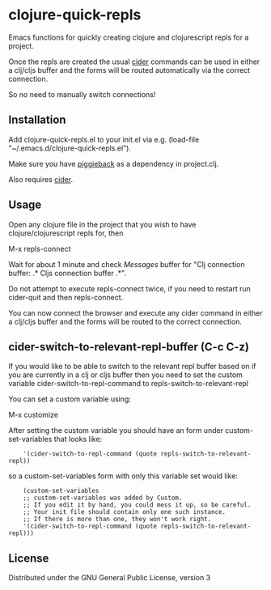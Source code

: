clojure-quick-repls
===================

Emacs functions for quickly creating clojure and clojurescript repls for a project. 

Once the repls are created the usual [cider](https://github.com/clojure-emacs/cider) commands can be used in either a clj/cljs buffer and the forms will be routed automatically via the correct connection.

So no need to manually switch connections! 

Installation
------------

Add clojure-quick-repls.el to your init.el via e.g. (load-file "~/.emacs.d/clojure-quick-repls.el"). 

Make sure you have [piggieback](https://github.com/cemerick/piggieback) as a dependency in project.clj.

Also requires [cider](https://github.com/clojure-emacs/cider). 


Usage
-----

Open any clojure file in the project that you wish to have clojure/clojurescript repls for, then 

M-x repls-connect

Wait for about 1 minute and check *Messages* buffer for "Clj connection buffer: .\* Cljs connection buffer .\*". 

Do not attempt to execute repls-connect twice, if you need to restart run cider-quit and then repls-connect. 

You can now connect the browser and execute any cider command in either a clj/cljs buffer and the forms will be routed to the correct connection.

cider-switch-to-relevant-repl-buffer (C-c C-z) 
----------------------------------------------

If you would like to be able to switch to the relevant repl buffer based on if you are currently in a clj or cljs buffer then you need to set the custom variable cider-switch-to-repl-command to repls-switch-to-relevant-repl 
 
You can set a custom variable using: 

M-x customize

After setting the custom variable you should have an form under custom-set-variables that looks like: 

```
    '(cider-switch-to-repl-command (quote repls-switch-to-relevant-repl))
```

so a custom-set-variables form with only this variable set would like: 

```
    (custom-set-variables
    ;; custom-set-variables was added by Custom.
    ;; If you edit it by hand, you could mess it up, so be careful.
    ;; Your init file should contain only one such instance.
    ;; If there is more than one, they won't work right.
    '(cider-switch-to-repl-command (quote repls-switch-to-relevant-repl)))
```

License
-------

Distributed under the GNU General Public License, version 3
